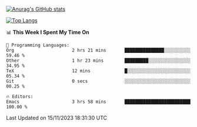 [![Anurag's GitHub stats](https://github-readme-stats.vercel.app/api?username=wugouzi&count_private=true)](https://github.com/anuraghazra/github-readme-stats)

[![Top Langs](https://github-readme-stats.vercel.app/api/top-langs/?username=wugouzi&layout=compact&count_private=true&hide=html)](https://github.com/anuraghazra/github-readme-stats)

<!--START_SECTION:waka-->
📊 **This Week I Spent My Time On** 

```text
💬 Programming Languages: 
Org                      2 hrs 21 mins       ███████████████░░░░░░░░░░   59.46 % 
Other                    1 hr 23 mins        █████████░░░░░░░░░░░░░░░░   34.95 % 
TeX                      12 mins             █░░░░░░░░░░░░░░░░░░░░░░░░   05.34 % 
Git                      0 secs              ░░░░░░░░░░░░░░░░░░░░░░░░░   00.25 % 

🔥 Editors: 
Emacs                    3 hrs 58 mins       █████████████████████████   100.00 % 
```


 Last Updated on 15/11/2023 18:31:30 UTC
<!--END_SECTION:waka-->

<!--
**wugouzi/wugouzi** is a ✨ _special_ ✨ repository because its `README.md` (this file) appears on your GitHub profile.

Here are some ideas to get you started:

- 🔭 I’m currently working on ...
- 🌱 I’m currently learning ...
- 👯 I’m looking to collaborate on ...
- 🤔 I’m looking for help with ...
- 💬 Ask me about ...
- 📫 How to reach me: ...
- 😄 Pronouns: ...
- ⚡ Fun fact: ...
-->
